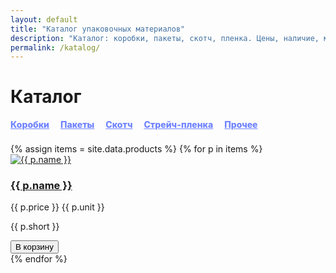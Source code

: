 ```yaml
---
layout: default
title: "Каталог упаковочных материалов"
description: "Каталог: коробки, пакеты, скотч, пленка. Цены, наличие, минимальные партии."
permalink: /katalog/
---
```


<h1>Каталог</h1>

<!-- Простой список ссылок без градиентных карточек -->
<nav class="cat-links">
  <a href="{{ site.baseurl }}/katalog/korobki/">Коробки</a>
  <a href="{{ site.baseurl }}/katalog/pakety/">Пакеты</a>
  <a href="{{ site.baseurl }}/katalog/skotch/">Скотч</a>
  <a href="{{ site.baseurl }}/katalog/plenka/">Стрейч‑пленка</a>
  <a href="{{ site.baseurl }}/katalog/prochie/">Прочее</a>
</nav>

<style>
  .cat-links{ display:flex; gap:18px; flex-wrap:wrap; margin:12px 0 22px; }
  .cat-links a{ color:#6f83ff; font-weight:800; text-decoration:underline; }
  .cat-links a:hover{ filter:brightness(0.9); }
</style>

<div class="grid">
{% assign items = site.data.products %}
{% for p in items %}
  <div class="card">
    <a href="{{ site.baseurl }}/katalog/{{ p.category }}/{{ p.slug }}/">
      <img src="{{ site.baseurl }}{{ p.images | first }}" alt="{{ p.name }}">
      <h3>{{ p.name }}</h3>
    </a>
    <p class="price">{{ p.price }} {{ p.unit }}</p>
    <p class="short">{{ p.short }}</p>
    <button class="add-to-cart" data-sku="{{ p.sku }}" data-name="{{ p.name }}" data-price="{{ p.price }}">В корзину</button>
  </div>
{% endfor %}
</div>

